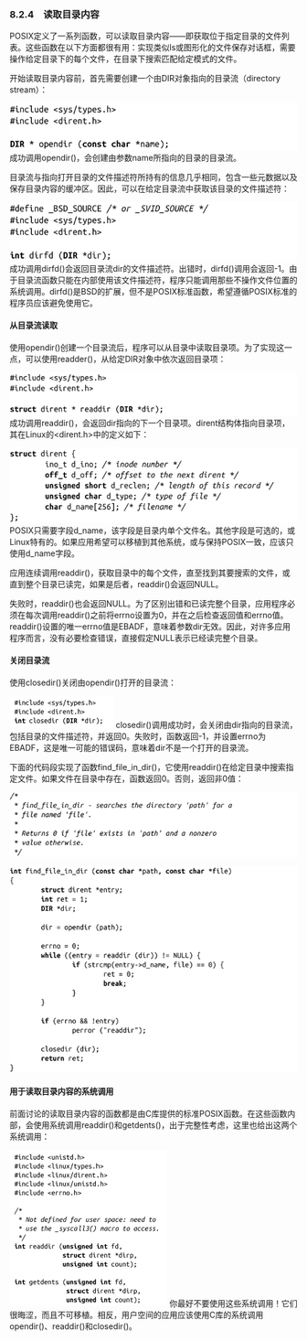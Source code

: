 ### 8.2.4　读取目录内容

POSIX定义了一系列函数，可以读取目录内容——即获取位于指定目录的文件列表。这些函数在以下方面都很有用：实现类似ls或图形化的文件保存对话框，需要操作给定目录下的每个文件，在目录下搜索匹配给定模式的文件。

开始读取目录内容前，首先需要创建一个由DIR对象指向的目录流（directory stream）：



![370.png](../images/370.png)
成功调用opendir()，会创建由参数name所指向的目录的目录流。

目录流与指向打开目录的文件描述符所持有的信息几乎相同，包含一些元数据以及保存目录内容的缓冲区。因此，可以在给定目录流中获取该目录的文件描述符：



![371.png](../images/371.png)
成功调用dirfd()会返回目录流dir的文件描述符。出错时，dirfd()调用会返回-1。由于目录流函数只能在内部使用该文件描述符，程序只能调用那些不操作文件位置的系统调用。dirfd()是BSD的扩展，但不是POSIX标准函数，希望遵循POSIX标准的程序员应该避免使用它。

#### 从目录流读取

使用opendir()创建一个目录流后，程序可以从目录中读取目录项。为了实现这一点，可以使用readder()，从给定DIR对象中依次返回目录项：



![372.png](../images/372.png)
成功调用readdir()，会返回dir指向的下一个目录项。dirent结构体指向目录项，其在Linux的<dirent.h>中的定义如下：



![373.png](../images/373.png)
POSIX只需要字段d_name，该字段是目录内单个文件名。其他字段是可选的，或Linux特有的。如果应用希望可以移植到其他系统，或与保持POSIX一致，应该只使用d_name字段。

应用连续调用readdir()，获取目录中的每个文件，直至找到其要搜索的文件，或直到整个目录已读完，如果是后者，readdir()会返回NULL。

失败时，readdir()也会返回NULL。为了区别出错和已读完整个目录，应用程序必须在每次调用readdir()之前将errno设置为0，并在之后检查返回值和errno值。readdir()设置的唯一errno值是EBADF，意味着参数dir无效。因此，对许多应用程序而言，没有必要检查错误，直接假定NULL表示已经读完整个目录。

#### 关闭目录流

使用closedir()关闭由opendir()打开的目录流：



![374.png](../images/374.png)
closedir()调用成功时，会关闭由dir指向的目录流，包括目录的文件描述符，并返回0。失败时，函数返回-1，并设置errno为EBADF，这是唯一可能的错误码，意味着dir不是一个打开的目录流。

下面的代码段实现了函数find_file_in_dir()，它使用readdir()在给定目录中搜索指定文件。如果文件在目录中存在，函数返回0。否则，返回非0值：



![375.png](../images/375.png)


![376.png](../images/376.png)
#### 用于读取目录内容的系统调用

前面讨论的读取目录内容的函数都是由C库提供的标准POSIX函数。在这些函数内部，会使用系统调用readdir()和getdents()，出于完整性考虑，这里也给出这两个系统调用：



![377.png](../images/377.png)
你最好不要使用这些系统调用！它们很晦涩，而且不可移植。相反，用户空间的应用应该使用C库的系统调用opendir()、readdir()和closedir()。

